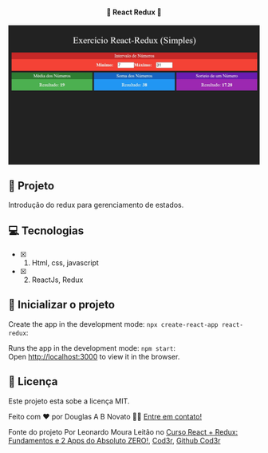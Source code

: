 <h4 align="center"> 
	🚧 React Redux 🚀
</h4>   

<p align="center" style="display: flex; align-items: flex-start; justify-content: center;"> 
  <img alt="React Redux" title="#React Redux" src="./.github/tela-1.jpg">  
</p> 

## 🚀 Projeto

Introdução do redux para gerenciamento de estados.

## 💻 Tecnologias

- [x] 1. Html, css, javascript
- [x] 2. ReactJs, Redux

## 🚀 Inicializar o projeto 

Create the app in the development mode: `npx create-react-app react-redux`: <br/>

Runs the app in the development mode: `npm start`: <br/>
Open [http://localhost:3000](http://localhost:3000) to view it in the browser. 

## 📝 Licença

Este projeto esta sobe a licença MIT.

Feito com ❤️ por Douglas A B Novato 👋🏽 [Entre em contato!](https://www.linkedin.com/in/douglasabnovato/)
 
Fonte do projeto Por Leonardo Moura Leitão no [Curso React + Redux: Fundamentos e 2 Apps do Absoluto ZERO!](https://www.udemy.com/course/react-redux-pt/), [Cod3r](https://www.cod3r.com.br/), [Github Cod3r](https://github.com/cod3rcursos/curso-react-redux)
